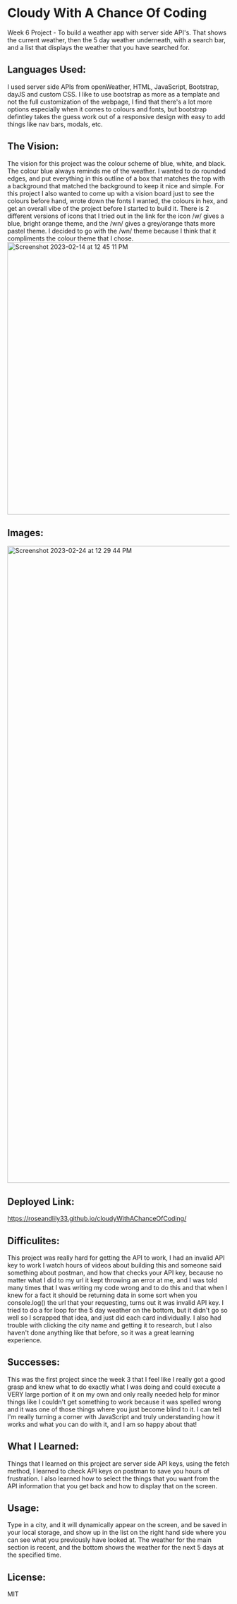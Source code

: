 # Cloudy With A Chance Of Coding
Week 6 Project - To build a weather app with server side API's.
That shows the current weather, then the 5 day weather underneath, with a search bar, and a list that displays the weather that you have searched for. 

## Languages Used:
I used server side APIs from openWeather, HTML, JavaScript, Bootstrap, dayJS and custom CSS.
I like to use bootstrap as more as a template and not the full customization of the webpage, I find that there's a lot more options especially when it comes to colours and fonts, but bootstrap defintley takes the guess work out of a responsive design with easy to add things like nav bars, modals, etc. 

## The Vision:
The vision for this project was the colour scheme of blue, white, and black. The colour blue always reminds me of the weather. I wanted to do rounded edges, and put everything in this outline of a box that matches the top with a background that matched the background to keep it nice and simple. For this project I also wanted to come up with a vision board just to see the colours before hand, wrote down the fonts I wanted, the colours in hex, and get an overall vibe of the project before I started to build it.
There is 2 different versions of icons that I tried out in the link for the icon /w/ gives a blue, bright orange theme, and the /wn/ gives a grey/orange thats more pastel theme. I decided to go with the /wn/ theme because I think that it compliments the colour theme that I chose. 
<img width="618" alt="Screenshot 2023-02-14 at 12 45 11 PM" src="https://user-images.githubusercontent.com/109821108/218802206-08738ad4-b0cc-4df4-9095-d0aaeb59b199.png">


## Images:
<img width="1445" alt="Screenshot 2023-02-24 at 12 29 44 PM" src="https://user-images.githubusercontent.com/109821108/221234030-31e0fbbd-e8e6-4a80-9092-b0558aefb7f9.png">


## Deployed Link:
https://roseandlily33.github.io/cloudyWithAChanceOfCoding/

## Difficulites:
This project was really hard for getting the API to work, I had an invalid API key to work I watch hours of videos about building this and someone said something about postman, and how that checks your API key, because no matter what I did to my url it kept throwing an error at me, and I was told many times that I was writing my code wrong and to do this and that when I knew for a fact it should be returning data in some sort when you console.log() the url that your requesting, turns out it was invalid API key. 
I tried to do a for loop for the 5 day weather on the bottom, but it didn't go so well so I scrapped that idea, and just did each card individually. I also had trouble with clicking the city name and getting it to research, but I also haven't done anything like that before, so it was a great learning experience. 

## Successes:
This was the first project since the week 3 that I feel like I really got a good grasp and knew what to do exactly what I was doing and could execute a VERY large portion of it on my own and only really needed help for minor things like I couldn't get something to work because it was spelled wrong and it was one of those things where you just become blind to it. I can tell I'm really turning a corner with JavaScript and truly understanding how it works and what you can do with it, and I am so happy about that!

## What I Learned:
Things that I learned on this project are server side API keys, using the fetch method, I learned to check API keys on postman to save you hours of frustration. I also learned how to select the things that you want from the API information that you get back and how to display that on the screen.

## Usage:
Type in a city, and it will dynamically appear on the screen, and be saved in your local storage, and show up in the list on the right hand side where you can see what you previously have looked at. The weather for the main section is recent, and the bottom shows the weather for the next 5 days at the specified time. 

## License: 
MIT
